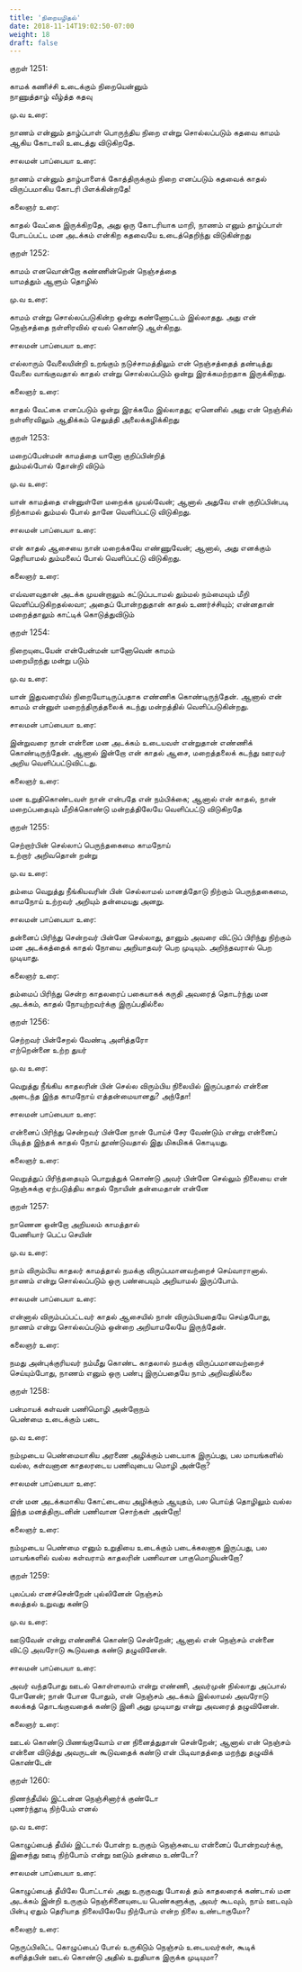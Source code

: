 ```yaml
---
title: 'நிறையழிதல்'
date: 2018-11-14T19:02:50-07:00
weight: 18
draft: false
---
```



குறள்  1251:

காமக் கணிச்சி உடைக்கும் நிறையென்னும்  
நாணுத்தாழ் வீழ்த்த கதவு

மு.வ உரை:

நாணம் என்னும் தாழ்ப்பாள் பொருந்திய நிறை என்று சொல்லப்படும் கதவை காமம் ஆகிய கோடாலி உடைத்து விடுகிறதே.

சாலமன் பாப்பையா உரை:

நாணம் என்னும் தாழ்பாளைக் கோத்திருக்கும் நிறை எனப்படும் கதவைக் காதல் விருப்பமாகிய கோடரி பிளக்கின்றதே!

கலைஞர் உரை:

காதல் வேட்கை இருக்கிறதே, அது ஒரு கோடரியாக மாறி, நாணம் எனும் தாழ்ப்பாள் போடப்பட்ட மன அடக்கம் என்கிற கதவையே உடைத்தெறிந்து விடுகின்றது

குறள்  1252:

காமம் எனவொன்றோ கண்ணின்றென் நெஞ்சத்தை  
யாமத்தும் ஆளும் தொழில்

மு.வ உரை:

காமம் என்று சொல்லப்படுகின்ற ஒன்று கண்ணோட்டம் இல்லாதது. அது என் நெஞ்சத்தை நள்ளிரவில் ஏவல் கொண்டு ஆள்கிறது.

சாலமன் பாப்பையா உரை:

எல்லாரும் வேலையின்றி உறங்கும் நடுச்சாமத்திலும் என் நெஞ்சத்தைத் தண்டித்து வேலை வாங்குவதால் காதல் என்று சொல்லப்படும் ஒன்று இரக்கமற்றதாக இருக்கிறது.

கலைஞர் உரை:

காதல் வேட்கை எனப்படும் ஒன்று இரக்கமே இல்லாதது; ஏனெனில் அது என் நெஞ்சில் நள்ளிரவிலும் ஆதிக்கம் செலுத்தி அலைக்கழிக்கிறது

குறள்  1253:

மறைப்பேன்மன் காமத்தை யானோ குறிப்பின்றித்  
தும்மல்போல் தோன்றி விடும்

மு.வ உரை:

யான் காமத்தை என்னுள்‌ளே மறைக்க முயல்வேன்; ஆனால் அதுவே என் குறிப்பின்படி நிற்காமல் தும்மல் போல் தானே வெளிப்பட்டு விடுகிறது.

சாலமன் பாப்பையா உரை:

என் காதல் ஆசையை நான் மறைக்கவே எண்ணுவேன்; ஆனால், அது எனக்கும் தெரியாமல் தும்மலைப் போல் வெளிப்பட்டு விடுகிறது.

கலைஞர் உரை:

எவ்வளவுதான் அடக்க முயன்றாலும் கட்டுப்படாமல் தும்மல் நம்மையும் மீறி வெளிப்படுகிறதல்லவா; அதைப் போன்றதுதான் காதல் உணர்ச்சியும்; என்னதான் மறைத்தாலும் காட்டிக் கொடுத்துவிடும்

குறள்  1254:

நிறையுடையேன் என்பேன்மன் யானோவென் காமம்  
மறையிறந்து மன்று படும்

மு.வ உரை:

யான் இதுவரையில் நிறையோடிருப்பதாக எண்ணிக கொண்டிருந்தேன். ஆனால் என் காமம் என்னுள் மறைந்திருத்தலைக் கடந்து மன்றத்தில் வெளிப்படுகின்றது.

சாலமன் பாப்பையா உரை:

இன்றுவரை நான் என்னை மன அடக்கம் உடையவள் என்றுதான் எண்ணிக் கொண்டிருந்தேன். ஆனால் இன்றோ என் காதல் ஆசை, மறைத்தலைக் கடந்து ஊரவர் அறிய வெளிப்பட்டுவிட்டது.

கலைஞர் உரை:

மன உறுதிகொண்டவள் நான் என்பதே என் நம்பிக்கை; ஆனால் என் காதல், நான் மறைப்பதையும் மீறிக்கொண்டு மன்றத்திலேயே வெளிப்பட்டு விடுகிறதே

குறள்  1255:

செற்றார்பின் செல்லாப் பெருந்தகைமை காமநோய்  
உற்றார் அறிவதொன் றன்று

மு.வ உரை:

தம்மை வெறுத்து நீங்கியவரின் பின் செல்லாமல் மானத்தோடு நிற்கும் பெருந்தகைமை, காமநோய் உற்றவர் அறியும் தன்மையது அனறு.

சாலமன் பாப்பையா உரை:

தன்னைப் பிரிந்து சென்றவர் பின்னே செல்லாது, தானும் அவரை விட்டுப் பிரிந்து நிற்கும் மன அடக்கத்தைக் காதல் நோயை அறியாதவர் பெற முடியும். அறிந்தவரால் பெற முடியாது.

கலைஞர் உரை:

தம்மைப் பிரிந்து சென்ற காதலரைப் பகையாகக் கருதி அவரைத் தொடர்ந்து மன அடக்கம், காதல் நோயுற்றவர்க்கு இருப்பதில்லை

குறள்  1256:

செற்றவர் பின்சேறல் வேண்டி அளித்தரோ  
எற்றென்னை உற்ற துயர்

மு.வ உரை:

வெறுத்து நீங்கிய காதலரின் பின் செல்ல விரும்பிய நிலையில் இருப்பதால் என்னை அடைந்த இந்த காமநோய் எத்தன்மையானது? அந்‌தோ!

சாலமன் பாப்பையா உரை:

என்னைப் பிரிந்து சென்றவர் பின்னே நான் போய்ச் சேர வேண்டும் என்று என்னைப் பிடித்த இந்தக் காதல் நோய் தூண்டுவதால் இது மிகமிகக் கொடியது.

கலைஞர் உரை:

வெறுத்துப் பிரிந்ததையும் பொறுத்துக் கொண்டு அவர் பின்னே செல்லும் நிலையை என் நெஞ்சுக்கு ஏற்படுத்திய காதல் நோயின் தன்மைதான் என்னே

குறள்  1257:

நாணென ஒன்றோ அறியலம் காமத்தால்  
பேணியார் பெட்ப செயின்

மு.வ உரை:

நாம் விரும்பிய காதலர் காமத்தால் நமக்கு விருப்பமானவற்றைச் செய்வாரானால். நாணம் என்று சொல்லப்படும் ஒரு பண்பையும் அறியாமல் இருப்போம்.

சாலமன் பாப்பையா உரை:

என்னால் விரும்பப்பட்டவர் காதல் ஆசையில் நான் விரும்பியதையே செய்தபோது, நாணம் என்று சொல்லப்படும் ஒன்றை அறியாமலேயே இருந்தேன்.

கலைஞர் உரை:

நமது அன்புக்குரியவர் நம்மீது கொண்ட காதலால் நமக்கு விருப்பமானவற்றைச் செய்யும்போது, நாணம் எனும் ஒரு பண்பு இருப்பதையே நாம் அறிவதில்லை

குறள்  1258:

பன்மாயக் கள்வன் பணிமொழி அன்றோநம்  
பெண்மை உடைக்கும் படை

மு.வ உரை:

நம்முடைய பெண்மையாகிய அரணை அழிக்கும் படையாக இருப்பது, பல மாயங்களில் வல்ல, கள்வனான காதலரடைய பணிவுடைய மொழி அன்றோ?

சாலமன் பாப்பையா உரை:

என் மன அடக்கமாகிய கோட்டையை அழிக்கும் ஆயுதம், பல பொய்த் தொழிலும் வல்ல இந்த மனத்திருடனின் பணிவான சொற்கள் அன்றோ!

கலைஞர் உரை:

நம்முடைய பெண்மை எனும் உறுதியை உடைக்கும் படைக்கலனாக இருப்பது, பல மாயங்களில் வல்ல கள்வராம் காதலரின் பணிவான பாகுமொழியன்றோ?

குறள்  1259:

புலப்பல் எனச்சென்றேன் புல்லினேன் நெஞ்சம்  
கலத்தல் உறுவது கண்டு

மு.வ உரை:

ஊடுவேன் என்று எண்ணிக் கொண்டு சென்றேன்; ஆனால் என் நெஞ்சம் என்னை விட்டு அவரோடு கூடுவதை கண்டு தழுவினேன்.

சாலமன் பாப்பையா உரை:

அவர் வந்தபோது ஊடல் கொள்ளலாம் என்று எண்ணி, அவர்முன் நில்லாது அப்பால் போனேன்; நான் போன போதும், என் நெஞ்சம் அடக்கம் இல்லாமல் அவரோடு கலக்கத் தொடங்குவதைக் கண்டு இனி அது முடியாது என்று அவரைத் தழுவினேன்.

கலைஞர் உரை:

ஊடல் கொண்டு பிணங்குவோம் என நினைத்துதான் சென்றேன்; ஆனால் என் நெஞ்சம் என்னை விடுத்து அவருடன் கூடுவதைக் கண்டு என் பிடிவாதத்தை மறந்து தழுவிக் கொண்டேன்

குறள்  1260:

நிணந்தீயில் இட்டன்ன நெஞ்சினார்க் குண்டோ  
புணர்ந்தூடி நிற்பேம் எனல்

மு.வ உரை:

கொழுப்பைத் தீயில் இட்டால் போன்ற உருகும் நெஞ்சுடைய என்னைப் போன்றவர்க்கு, இசைந்து ஊடி நிற்போம் என்று ஊடும் தன்மை உண்டோ?

சாலமன் பாப்பையா உரை:

கொழுப்பைத் தீயிலே போட்டால் அது உருகுவது போலத் தம் காதலரைக் கண்டால் மன அடக்கம் இன்றி உருகும் நெஞ்சினையுடைய பெண்களுக்கு, அவர் கூடவும், நாம் ஊடவும் பின்பு ஏதும் தெரியாத நிலையிலேயே நிற்போம் என்ற நிலை உண்டாகுமோ?

கலைஞர் உரை:

நெருப்பிலிட்ட கொழுப்பைப் போல் உருகிடும் நெஞ்சம் உடையவர்கள், கூடிக் களித்தபின் ஊடல் கொண்டு அதில் உறுதியாக இருக்க முடியுமா?